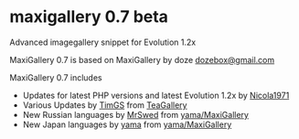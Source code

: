 # maxigallery 0.7 beta
Advanced imagegallery snippet for Evolution 1.2x

MaxiGallery 0.7 is based on MaxiGallery by doze <dozebox@gmail.com> 

MaxiGallery 0.7 includes 
* Updates for latest PHP versions and latest Evolution 1.2x by [Nicola1971](https://github.com/Nicola1971/)
* Various Updates by [TimGS](https://github.com/TimGS) from  [TeaGallery](https://github.com/TimGS/TeaGallery) 
* New Russian languages by [MrSwed](https://github.com/MrSwed) from [yama/MaxiGallery](https://github.com/yama/MaxiGallery/pull/2)
* New Japan languages by [yama](https://github.com/yama) from [yama/MaxiGallery](https://github.com/yama/MaxiGallery/)


